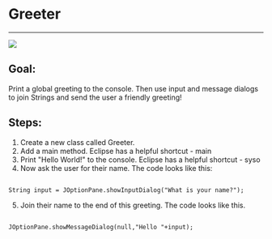 

# Greeter

<hr/>
<img src="./images/greeter.png"/>

## Goal:

Print a global greeting to the console. Then use input and message dialogs to join Strings and send the user a friendly greeting!

## Steps:

1. Create a new class called Greeter.
2. Add a main method. Eclipse has a helpful shortcut - main
3. Print "Hello World!" to the console. Eclipse has a helpful shortcut - syso
4. Now ask the user for their name. The code looks like this:
```

String input = JOptionPane.showInputDialog("What is your name?");
```
5. Join their name to the end of this greeting. The code looks like this.
```

JOptionPane.showMessageDialog(null,"Hello "+input);
```



